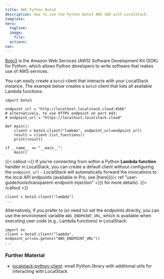 ```yaml
---
title: AWS Python Boto3
description: How to use the Python Boto3 AWS SDK with LocalStack.
template: 
hero:
  tagline: 
  image:
    file: 
  actions:
nav: 
---
```


[Boto3](https://github.com/boto/boto3) is the Amazon Web Services (AWS) Software Development Kit (SDK) for Python, which allows Python developers to write software that makes use of AWS services.

You can easily create a `boto3` client that interacts with your LocalStack instance.
The example below creates a `boto3` client that lists all available Lambda functions:

```python3
import boto3

endpoint_url = "http://localhost.localstack.cloud:4566"
# alternatively, to use HTTPS endpoint on port 443:
# endpoint_url = "https://localhost.localstack.cloud"

def main():
    client = boto3.client("lambda", endpoint_url=endpoint_url)
    result = client.list_functions()
    print(result)

if __name__ == "__main__":
    main()
```

{{< callout >}}
If you're connecting from within a Python **Lambda function** handler in LocalStack, you can create a default client without configuring the `endpoint_url` - LocalStack will automatically forward the invocations to the local API endpoints (available in Pro, see [here]({{< ref "user-guide/tools/transparent-endpoint-injection" >}}) for more details).
{{< /callout >}}

```python3
client = boto3.client("lambda")
...
```

Alternatively, if you prefer to (or need to) set the endpoints directly, you can use the environment variable `AWS_ENDPOINT_URL`,  which is available when executing user code (e.g., Lambda functions) in LocalStack:

```python3
import os
client = boto3.client("lambda", endpoint_url=os.getenv("AWS_ENDPOINT_URL"))
...
```

### Further Material

* [localstack-python-client](https://github.com/localstack/localstack-python-client): small Python library with additional utils for interacting with LocalStack